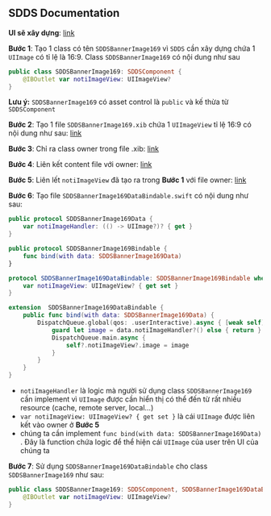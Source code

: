 ## SDDS Documentation 

**UI sẽ xây dựng**: [link](https://github.com/cuong1112035/SD-IOS-document/blob/master/assets/Screen%20Shot%202019-05-20%20at%2015.20.59.png)

**Bước 1**: 
Tạo 1 class có tên `SDDSBannerImage169` vì `SDDS` cần xây dựng chứa 1 `UIImage` có tỉ lệ là 16:9.  Class `SDDSBannerImage169` có nội dung như sau
```swift
public class SDDSBannerImage169: SDDSComponent {
	@IBOutlet var notiImageView: UIImageView?
}
```
**Lưu ý:** `SDDSBannerImage169` có asset control là `public`  và kế thừa từ `SDDSComponent`

**Bước 2**:
Tạo 1 file `SDDSBannerImage169.xib` chứa 1 `UIImageView` tỉ lệ 16:9 có nội dung như sau: [link](https://github.com/cuong1112035/SD-IOS-document/blob/master/assets/Screen%20Shot%202019-05-20%20at%2015.20.59.png)

**Bước 3**:
Chỉ ra class owner trong file .xib: [link](https://github.com/cuong1112035/SD-IOS-document/blob/master/assets/Screen%20Shot%202019-05-20%20at%2015.37.01.png)

**Bước 4**:
Liên kết content file với owner: [link](https://github.com/cuong1112035/SD-IOS-document/blob/master/assets/Screen%20Shot%202019-05-20%20at%2015.47.44.png)

**Bước 5**:
Liên lết `notiImageView` đã tạo ra trong **Bước 1** với file owner: [link](https://github.com/cuong1112035/SD-IOS-document/blob/master/assets/Screen%20Shot%202019-05-20%20at%2016.25.17.png)

**Bước 6**: 
Tạo file `SDDSBannerImage169DataBindable.swift` có nội dung như sau:
```swift
public protocol SDDSBannerImage169Data {
	var notiImageHandler: (() -> UIImage?)? { get }
}

public protocol SDDSBannerImage169Bindable {
	func bind(with data: SDDSBannerImage169Data)
}

protocol SDDSBannerImage169DataBindable: SDDSBannerImage169Bindable where Self: UIView {
	var notiImageView: UIImageView? { get set }
}

extension  SDDSBannerImage169DataBindable {
	public func bind(with data: SDDSBannerImage169Data) {
		DispatchQueue.global(qos: .userInteractive).async { [weak self] in
			guard let image = data.notiImageHandler?() else { return }
			DispatchQueue.main.async {
				self?.notiImageView?.image = image
			}
		}
	}
}
```

 - `notiImageHandler` là logic mà người sử dụng class `SDDSBannerImage169` cần implement vì `UIImage` được cần hiển thị có thể đến từ rất nhiều resource (cache, remote server, local...)
 - `var notiImageView: UIImageView? { get set }` là cái `UIImage` được liên kết vào owner ở **Bước 5**
 - chúng ta cần implement ```func bind(with data: SDDSBannerImage169Data) ```. Đây là function chứa logic để thể hiện cái `UIImage` của user trên UI của chúng ta

**Bước 7**: 
Sử dụng `SDDSBannerImage169DataBindable` cho class `SDDSBannerImage169` như sau:
```swift
public class SDDSBannerImage169: SDDSComponent, SDDSBannerImage169DataBindable {
	@IBOutlet var notiImageView: UIImageView?
}
```
<!--stackedit_data:
eyJoaXN0b3J5IjpbNzgxNjE0NDQ1LDgwOTYyNDQyOCwxNDI2NT
E5OTE3LDExMjEwNDA3NTAsLTM2OTk2ODI0OSwxMjc0NTMyNzg4
LC03NTA4ODIwMjgsMTMyNjAzNDI3NiwtMTAyOTA0MzU1NiwtNj
g4OTM5MTUxLDE5MTczMjY4NzksLTE0NDQxOTYyMTQsLTIwODg3
NDY2MTJdfQ==
-->
